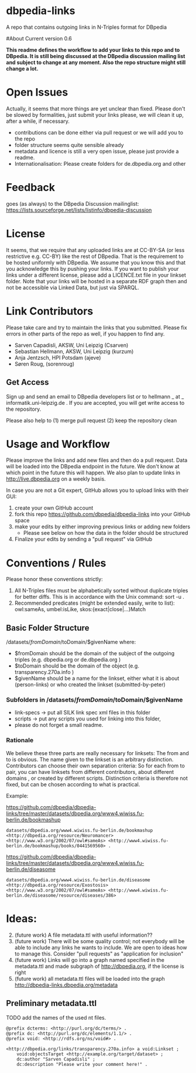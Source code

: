 dbpedia-links
=============
A repo that contains outgoing links in N-Triples format for DBpedia

#About
Current version 0.6

**This readme defines the workflow to add your links to this repo and to DBpedia. It is still being discussed at the DBpedia discussion mailing list and subject to change at any moment. Also the repo structure might still change a lot.**

# Open Issues 
Actually, it seems that more things are yet unclear than fixed. Please don't be slowed by formalities, just submit your links please, we will clean it up, after a while, if necessary.

- contributions can be done either via pull request or we will add you to the repo
- folder structure seems quite sensible already 
- metadata and licence is still a very open issue, please just provide a readme.
- Internationalisation: Please create folders for de.dbpedia.org and other

# Feedback

goes (as always) to the DBpedia Discussion mailinglist: https://lists.sourceforge.net/lists/listinfo/dbpedia-discussion

# License
It seems, that we require that any uploaded links are at CC-BY-SA (or less restrictive e.g. CC-BY) like the rest of DBpedia. 
That is the requirement to be hosted uniformly with DBpedia. 
We assume that you know this and that you acknowledge this by pushing your links. 
If you want to publish your links under a different license, please add a LICENCE.txt file in your linkset folder.
Note that your links will be hosted in a separate RDF graph then and not be accessible via Linked Data, but just via SPARQL. 


# Link Contributors

Please take care and try to maintain the links that you submitted. Please fix errors in other parts of the repo as well, if you happen to find any. 

- Sarven Capadisli, AKSW, Uni Leipzig (Csarven)
- Sebastian Hellmann, AKSW, Uni Leipzig (kurzum)
- Anja Jentzsch, HPI Potsdam (ajeve)
- Søren Roug, (sorenroug)
 
## Get Access

Sign up and send an email to DBpedia developers list or to hellmann _ at _ informatik.uni-leipzig.de . If you are accepted, you will get write access to the repository.

Please also help to (1) merge pull request (2) keep the repository clean 

# Usage and Workflow

Please improve the links and add new files and then do a pull request.  Data will be loaded into the DBpedia endpoint in the future. 
We don't know at which point in the future this will happen. We also plan to update links in http://live.dbpedia.org on a weekly basis. 

In case you are not a Git expert, GitHub allows you to upload links with their GUI:

1. create your own GitHub account
2. fork this repo https://github.com/dbpedia/dbpedia-links into your GitHub space
3. make your edits by either improving previous links or adding new folders
    - Please see below on how the data in the folder should be structured
4. Finalize your edits by sending a "pull request" via GitHub

# Conventions / Rules

Please honor these conventions strictly:
1. All N-Triples files must be alphabetically sorted without duplicate triples for better diffs. This is in accordance with the Unix command: sort -u .
2. Recommended predicates (might be extended easily, write to list): owl:sameAs, umbel:isLike, skos:{exact|close|...}Match


## Basic Folder Structure
/datasets/$fromDomain/$toDomain/$givenName where:

- $fromDomain should be the domain of the subject of the outgoing triples (e.g. dbpedia.org or de.dbpedia.org )
- $toDomain should be the domain of the object (e.g. transparency.270a.info )
- $givenName should be a name for the linkset, either what it is about (person-links) or who created the linkset (submitted-by-peter)

### Subfolders in /datasets/$fromDomain/$toDomain/$givenName
* link-specs -> put all SILK link spec xml files in this folder
* scripts -> put any scripts you used for linking into this folder, 
* please do not forget a small readme.


### Rationale
We believe these three parts are really necessary for linksets:
The from and to is obvious. The name given to the linkset is an arbitrary distinction. Contributors can choose their own separation criteria:
So for each from to pair, you can have linksets from different contributors, about different domains , or created by different scripts.
Distinction criteria is therefore not fixed, but can be chosen according to what is practical. 

Example:  

https://github.com/dbpedia/dbpedia-links/tree/master/datasets/dbpedia.org/www4.wiwiss.fu-berlin.de/bookmashup

	datasets/dbpedia.org/www4.wiwiss.fu-berlin.de/bookmashup
	<http://dbpedia.org/resource/Neuromancer> <http://www.w3.org/2002/07/owl#sameAs> <http://www4.wiwiss.fu-berlin.de/bookmashup/books/0441569560> .

https://github.com/dbpedia/dbpedia-links/tree/master/datasets/dbpedia.org/www4.wiwiss.fu-berlin.de/diseasome
    
    datasets/dbpedia.org/www4.wiwiss.fu-berlin.de/diseasome
    <http://dbpedia.org/resource/Exostosis> <http://www.w3.org/2002/07/owl#sameAs> <http://www4.wiwiss.fu-berlin.de/diseasome/resource/diseases/386> 


# Ideas:

2. (future work) A file metadata.ttl with useful information??
3. (future work) There will be some quality control; not everybody will be able to include any links he wants to include. We are open to ideas how to manage this. Consider "pull requests" as "application for inclusion"
4. (future work) Links will go into a graph named specified in the metadata.ttl and made subgraph of http://dbpedia.org, if the license is right
5. (future work) all metadata.ttl files will be loaded into the graph http://dbpedia-links.dbpedia.org/metadata

## Preliminary metadata.ttl
TODO add the names of the used nt files.


	@prefix dcterms: <http://purl.org/dc/terms/> .
	@prefix dc: <http://purl.org/dc/elements/1.1/> .
	@prefix void: <http://rdfs.org/ns/void#> .

	<http://dbpedia.org/links/transparency.270a.info> a void:Linkset ;
		void:objectsTarget <http://example.org/target/dataset> ;
		dc:author "Sarven Capadisli" ;
		dc:description "Please write your comment here!" .





